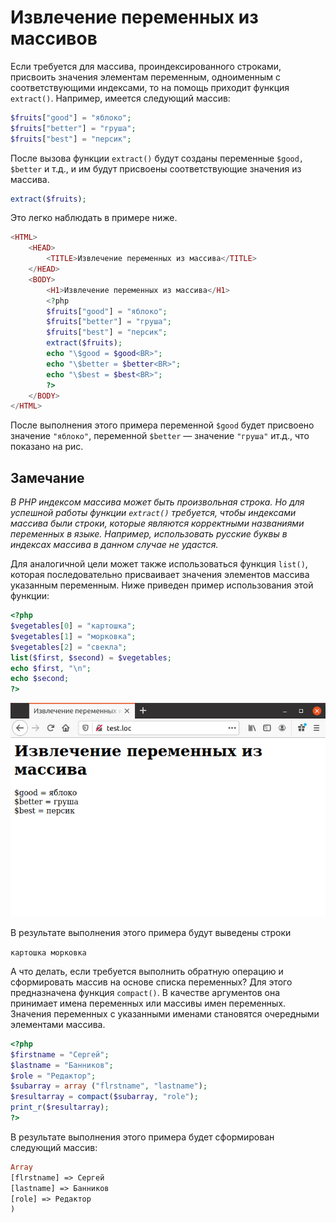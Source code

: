 # Извлечение переменных из массивов


Если требуется для массива, проиндексированного строками, присвоить 
значения элементам переменным, одноименным с соответствующими индексами,
то на помощь приходит функция `extract()`. Например, имеется следующий 
массив:

```php
$fruits["good"] = "яблоко";
$fruits["better"] = "груша";
$fruits["best"] = "персик";
```

После вызова функции `extract()` будут созданы переменные `$good, $better`
и т.д., и им будут присвоены соответствующие значения из массива.
```php
extract($fruits);
```
Это легко наблюдать в примере ниже.

```php
<HTML>
    <HEAD>
        <TITLE>Извлечение переменных из массива</TITLE>
    </HEAD>
    <BODY>
        <H1>Извлечение переменных из массива</H1>
        <?php
        $fruits["good"] = "яблоко";
        $fruits["better"] = "груша";
        $fruits["best"] = "персик";
        extract($fruits);
        echo "\$good = $good<BR>";
        echo "\$better = $better<BR>";
        echo "\$best = $best<BR>";
        ?>
    </BODY>
</HTML>
```

После выполнения этого примера переменной `$good` будет присвоено 
значение `"яблоко"`, переменной `$better` — значение `"груша"` ит.д., что показано
на рис.

## Замечание
*В РНР индексом массива может быть произвольная строка. Но для успешной работы
функции `extract()` требуется, чтобы индексами массива были строки, которые 
являются корректными названиями переменных в языке. Например, использовать 
русские буквы в индексах массива в данном случае не удастся.*


Для аналогичной цели может также использоваться функция `list()`, которая
последовательно присваивает значения элементов массива указанным 
переменным. Ниже приведен пример использования этой функции:

```php
<?php
$vegetables[0] = "картошка";
$vegetables[1] = "морковка";
$vegetables[2] = "свекла";
list($first, $second) = $vegetables;
echo $first, "\n";
echo $second;
?>
```

![izvlechenie-peremennyh-iz-massiva](images/izvlechenie-peremennyh-iz-massiva.png)

В результате выполнения этого примера будут выведены строки

`картошка
морковка`

А что делать, если требуется выполнить обратную операцию и сформировать
массив на основе списка переменных? Для этого предназначена функция
`compact()`. В качестве аргументов она принимает имена переменных или массивы
имен переменных. Значения переменных с указанными именами становятся
очередными элементами массива.

```php
<?php
$firstname = "Сергей";
$lastname = "Банников";
$role = "Редактор";
$subarray = array ("flrstname", "lastname");
$resultarray = compact($subarray, "role");
print_r($resultarray);
?>
```

В результате выполнения этого примера будет сформирован следующий 
массив:

```php
Array
[flrstname] => Сергей
[lastname] => Банников
[role] => Редактор
)
```